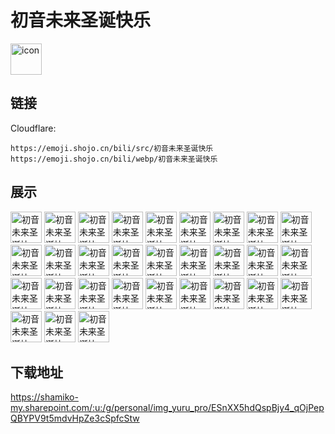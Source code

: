 # 初音未来圣诞快乐
<img src="https://emoji.shojo.cn/bili/src/初音未来圣诞快乐/icon.png" width="50" height="50" alt="icon">

## 链接
Cloudflare:
```
https://emoji.shojo.cn/bili/src/初音未来圣诞快乐
https://emoji.shojo.cn/bili/webp/初音未来圣诞快乐
```
## 展示
<img src="https://emoji.shojo.cn/bili/src/初音未来圣诞快乐/初音未来圣诞快乐-OMG.png" width="50" height="50" alt="初音未来圣诞快乐-OMG">
<img src="https://emoji.shojo.cn/bili/src/初音未来圣诞快乐/初音未来圣诞快乐-啊？？.png" width="50" height="50" alt="初音未来圣诞快乐-啊？？">
<img src="https://emoji.shojo.cn/bili/src/初音未来圣诞快乐/初音未来圣诞快乐-哎.png" width="50" height="50" alt="初音未来圣诞快乐-哎">
<img src="https://emoji.shojo.cn/bili/src/初音未来圣诞快乐/初音未来圣诞快乐-爱了.png" width="50" height="50" alt="初音未来圣诞快乐-爱了">
<img src="https://emoji.shojo.cn/bili/src/初音未来圣诞快乐/初音未来圣诞快乐-擦汗.png" width="50" height="50" alt="初音未来圣诞快乐-擦汗">
<img src="https://emoji.shojo.cn/bili/src/初音未来圣诞快乐/初音未来圣诞快乐-打盹.png" width="50" height="50" alt="初音未来圣诞快乐-打盹">
<img src="https://emoji.shojo.cn/bili/src/初音未来圣诞快乐/初音未来圣诞快乐-掉坑.png" width="50" height="50" alt="初音未来圣诞快乐-掉坑">
<img src="https://emoji.shojo.cn/bili/src/初音未来圣诞快乐/初音未来圣诞快乐-叮叮咚咚.png" width="50" height="50" alt="初音未来圣诞快乐-叮叮咚咚">
<img src="https://emoji.shojo.cn/bili/src/初音未来圣诞快乐/初音未来圣诞快乐-发礼物.png" width="50" height="50" alt="初音未来圣诞快乐-发礼物">
<img src="https://emoji.shojo.cn/bili/src/初音未来圣诞快乐/初音未来圣诞快乐-发射爱心.png" width="50" height="50" alt="初音未来圣诞快乐-发射爱心">
<img src="https://emoji.shojo.cn/bili/src/初音未来圣诞快乐/初音未来圣诞快乐-该工作了.png" width="50" height="50" alt="初音未来圣诞快乐-该工作了">
<img src="https://emoji.shojo.cn/bili/src/初音未来圣诞快乐/初音未来圣诞快乐-好冷.png" width="50" height="50" alt="初音未来圣诞快乐-好冷">
<img src="https://emoji.shojo.cn/bili/src/初音未来圣诞快乐/初音未来圣诞快乐-喝茶.png" width="50" height="50" alt="初音未来圣诞快乐-喝茶">
<img src="https://emoji.shojo.cn/bili/src/初音未来圣诞快乐/初音未来圣诞快乐-嘿嘿.png" width="50" height="50" alt="初音未来圣诞快乐-嘿嘿">
<img src="https://emoji.shojo.cn/bili/src/初音未来圣诞快乐/初音未来圣诞快乐-火了.png" width="50" height="50" alt="初音未来圣诞快乐-火了">
<img src="https://emoji.shojo.cn/bili/src/初音未来圣诞快乐/初音未来圣诞快乐-记下来.png" width="50" height="50" alt="初音未来圣诞快乐-记下来">
<img src="https://emoji.shojo.cn/bili/src/初音未来圣诞快乐/初音未来圣诞快乐-看看我.png" width="50" height="50" alt="初音未来圣诞快乐-看看我">
<img src="https://emoji.shojo.cn/bili/src/初音未来圣诞快乐/初音未来圣诞快乐-困惑.png" width="50" height="50" alt="初音未来圣诞快乐-困惑">
<img src="https://emoji.shojo.cn/bili/src/初音未来圣诞快乐/初音未来圣诞快乐-扭捏.png" width="50" height="50" alt="初音未来圣诞快乐-扭捏">
<img src="https://emoji.shojo.cn/bili/src/初音未来圣诞快乐/初音未来圣诞快乐-求求.png" width="50" height="50" alt="初音未来圣诞快乐-求求">
<img src="https://emoji.shojo.cn/bili/src/初音未来圣诞快乐/初音未来圣诞快乐-让我看看.png" width="50" height="50" alt="初音未来圣诞快乐-让我看看">
<img src="https://emoji.shojo.cn/bili/src/初音未来圣诞快乐/初音未来圣诞快乐-圣诞快乐.png" width="50" height="50" alt="初音未来圣诞快乐-圣诞快乐">
<img src="https://emoji.shojo.cn/bili/src/初音未来圣诞快乐/初音未来圣诞快乐-圣诞驯鹿.png" width="50" height="50" alt="初音未来圣诞快乐-圣诞驯鹿">
<img src="https://emoji.shojo.cn/bili/src/初音未来圣诞快乐/初音未来圣诞快乐-思索.png" width="50" height="50" alt="初音未来圣诞快乐-思索">
<img src="https://emoji.shojo.cn/bili/src/初音未来圣诞快乐/初音未来圣诞快乐-填坑.png" width="50" height="50" alt="初音未来圣诞快乐-填坑">
<img src="https://emoji.shojo.cn/bili/src/初音未来圣诞快乐/初音未来圣诞快乐-偷看.png" width="50" height="50" alt="初音未来圣诞快乐-偷看">
<img src="https://emoji.shojo.cn/bili/src/初音未来圣诞快乐/初音未来圣诞快乐-委屈.png" width="50" height="50" alt="初音未来圣诞快乐-委屈">
<img src="https://emoji.shojo.cn/bili/src/初音未来圣诞快乐/初音未来圣诞快乐-歇了.png" width="50" height="50" alt="初音未来圣诞快乐-歇了">
<img src="https://emoji.shojo.cn/bili/src/初音未来圣诞快乐/初音未来圣诞快乐-嘘.png" width="50" height="50" alt="初音未来圣诞快乐-嘘">
<img src="https://emoji.shojo.cn/bili/src/初音未来圣诞快乐/初音未来圣诞快乐-遗忘喷雾.png" width="50" height="50" alt="初音未来圣诞快乐-遗忘喷雾">

## 下载地址

https://shamiko-my.sharepoint.com/:u:/g/personal/img_yuru_pro/ESnXX5hdQspBjy4_qOjPepQBYPV9t5mdvHpZe3cSpfcStw